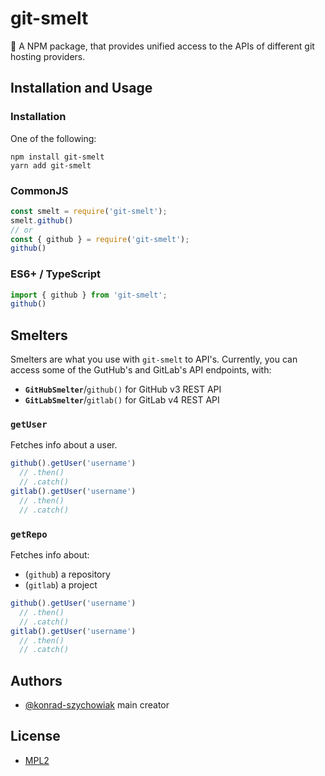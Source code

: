 # git-smelt
🚧 A NPM package, that provides unified access to the APIs of different git hosting providers.

## Installation and Usage

### Installation
One of the following:
```shell script
npm install git-smelt
yarn add git-smelt
```

### CommonJS
```js
const smelt = require('git-smelt');
smelt.github()
// or
const { github } = require('git-smelt');
github()
```

### ES6+ / TypeScript
```ts
import { github } from 'git-smelt';
github()
```

## Smelters

Smelters are what you use with `git-smelt` to API's.
Currently, you can access some of the GutHub's and GitLab's API endpoints, with:

+ **`GitHubSmelter`**/`github()` for GitHub v3 REST API
+ **`GitLabSmelter`**/`gitlab()` for GitLab v4 REST API

### `getUser`

Fetches info about a user.

```js
github().getUser('username')
  // .then()
  // .catch()
gitlab().getUser('username')
  // .then()
  // .catch()
```

### `getRepo`

Fetches info about:
+ (`github`) a repository
+ (`gitlab`) a project

```js
github().getUser('username')
  // .then()
  // .catch()
gitlab().getUser('username')
  // .then()
  // .catch()
```

## Authors

+ [@konrad-szychowiak] main creator

## License

+ [MPL2]

[MPL2]: ./LICENSE
[@konrad-szychowiak]: https://github.com/konrad-szychowiak
